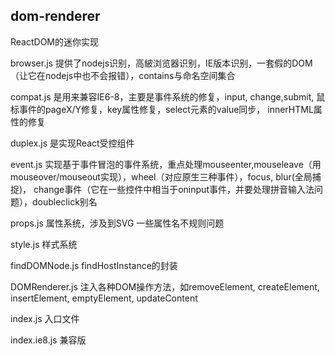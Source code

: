 ## dom-renderer

ReactDOM的迷你实现

browser.js 提供了nodejs识别，高紴浏览器识别，IE版本识别，一套假的DOM（让它在nodejs中也不会报错），contains与命名空间集合

compat.js 是用来兼容IE6-8，主要是事件系统的修复，input, change,submit, 鼠标事件的pageX/Y修复，key属性修复，select元素的value同步， innerHTML属性的修复

duplex.js 是实现React受控组件

event.js 实现基于事件冒泡的事件系统，重点处理mouseenter,mouseleave（用mouseover/mouseout实现），wheel（对应原生三种事件），focus, blur(全局捕捉)， change事件（它在一些控件中相当于oninput事件，并要处理拼音输入法问题），doubleclick别名

props.js 属性系统，涉及到SVG 一些属性名不规则问题

style.js 样式系统

findDOMNode.js findHostInstance的封装

DOMRenderer.js 注入各种DOM操作方法，如removeElement, createElement, insertElement, emptyElement, updateContent

index.js 入口文件

index.ie8.js 兼容版 